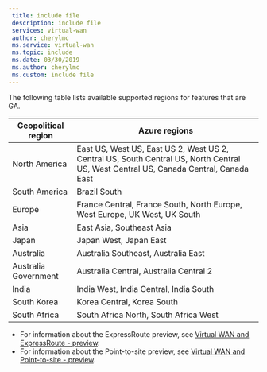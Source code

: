 ```yaml
---
 title: include file
 description: include file
 services: virtual-wan
 author: cherylmc
 ms.service: virtual-wan
 ms.topic: include
 ms.date: 03/30/2019
 ms.author: cherylmc
 ms.custom: include file
---
```


The following table lists available supported regions for features that are GA.

|Geopolitical region | Azure regions|
|---|---|
|North America | East US, West US, East US 2, West US 2, Central US, South Central US, North Central US, West Central US, Canada Central, Canada East |
|South America |Brazil South |
| Europe | France Central, France South, North Europe, West Europe, UK West, UK South |
| Asia | East Asia, Southeast Asia |
| Japan  | Japan West, Japan East |
| Australia | Australia Southeast, Australia East | 
| Australia Government | Australia Central, Australia Central 2 |
| India | India West, India Central, India South |
| South Korea | Korea Central, Korea South |
| South Africa | South Africa North, South Africa West |

* For information about the ExpressRoute preview, see [Virtual WAN and ExpressRoute - preview](../articles/virtual-wan/virtual-wan-expressroute-portal.md#register).
* For information about the Point-to-site preview, see [Virtual WAN and Point-to-site - preview](../articles/virtual-wan/virtual-wan-point-to-site-portal.md#register).